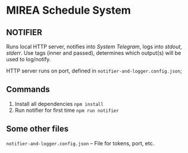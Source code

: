 # MIREA Schedule System

## NOTIFIER

Runs local HTTP server, notifies into *System Telegram*, logs into *stdout*, *stderr*.
Use tags (inner and passed), determines which output(s) will be used to log/notify.
<br>

HTTP server runs on port, defined in `notifier-and-logger.config.json`;

## Commands

1. Install all dependencies `npm install`
2. Run notifier for first time `npm run notifier`


## Some other files
`notifier-and-logger.config.json` – File for tokens, port, etc.
